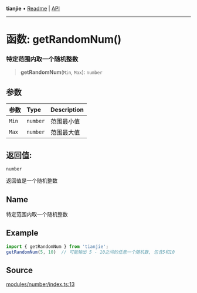 **tianjie** • [Readme](../README.md) \| [API](../globals.md)

***

# 函数: getRandomNum()

### 特定范围内取一个随机整数

<a id="undefined" name="undefined"></a>

> **getRandomNum**(`Min`, `Max`): `number`

## 参数

| 参数 | Type | Description |
| :------ | :------ | :------ |
| `Min` | `number` | 范围最小值 |
| `Max` | `number` | 范围最大值 |

## 返回值:

`number`

返回值是一个随机整数

## Name

特定范围内取一个随机整数

## Example

``` ts
import { getRandomNum } from 'tianjie';
getRandomNum(5, 10)  // 可能输出 5 - 10之间的任意一个随机数, 包含5和10
```

## Source

[modules/number/index.ts:13](https://github.com/hacxy/tianjie/blob/d8e0c69da942f3f57ac0eaed6b9408be5dbb0c36/src/modules/number/index.ts#L13)

